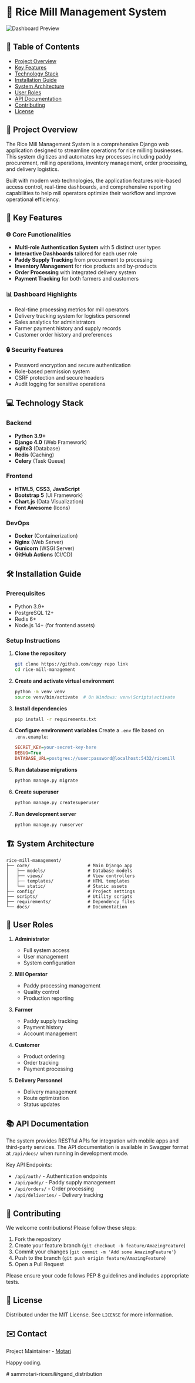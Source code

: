 # 🌾 Rice Mill Management System

![Dashboard Preview](static/core/img/dashboard-preview.png)

## 📝 Table of Contents
- [Project Overview](#-project-overview)
- [Key Features](#-key-features)
- [Technology Stack](#-technology-stack)
- [Installation Guide](#-installation-guide)
- [System Architecture](#-system-architecture)
- [User Roles](#-user-roles)
- [API Documentation](#-api-documentation)
- [Contributing](#-contributing)
- [License](#-license)

## 🌟 Project Overview

The Rice Mill Management System is a comprehensive Django web application designed to streamline operations for rice milling businesses. This system digitizes and automates key processes including paddy procurement, milling operations, inventory management, order processing, and delivery logistics.

Built with modern web technologies, the application features role-based access control, real-time dashboards, and comprehensive reporting capabilities to help mill operators optimize their workflow and improve operational efficiency.

## 🚀 Key Features

### 🌐 Core Functionalities
- **Multi-role Authentication System** with 5 distinct user types
- **Interactive Dashboards** tailored for each user role
- **Paddy Supply Tracking** from procurement to processing
- **Inventory Management** for rice products and by-products
- **Order Processing** with integrated delivery system
- **Payment Tracking** for both farmers and customers

### 📊 Dashboard Highlights
- Real-time processing metrics for mill operators
- Delivery tracking system for logistics personnel
- Sales analytics for administrators
- Farmer payment history and supply records
- Customer order history and preferences

### 🔒 Security Features
- Password encryption and secure authentication
- Role-based permission system
- CSRF protection and secure headers
- Audit logging for sensitive operations

## 💻 Technology Stack

### Backend
- **Python 3.9+**
- **Django 4.0** (Web Framework)
- **sqlite3** (Database)
- **Redis** (Caching)
- **Celery** (Task Queue)

### Frontend
- **HTML5**, **CSS3**, **JavaScript**
- **Bootstrap 5** (UI Framework)
- **Chart.js** (Data Visualization)
- **Font Awesome** (Icons)

### DevOps
- **Docker** (Containerization)
- **Nginx** (Web Server)
- **Gunicorn** (WSGI Server)
- **GitHub Actions** (CI/CD)

## 🛠️ Installation Guide

### Prerequisites
- Python 3.9+
- PostgreSQL 12+
- Redis 6+
- Node.js 14+ (for frontend assets)

### Setup Instructions

1. **Clone the repository**
   ```bash
   git clone https://github.com/copy repo link
   cd rice-mill-management
   ```

2. **Create and activate virtual environment**
   ```bash
   python -m venv venv
   source venv/bin/activate  # On Windows: venv\Scripts\activate
   ```

3. **Install dependencies**
   ```bash
   pip install -r requirements.txt
   ```

4. **Configure environment variables**
   Create a `.env` file based on `.env.example`:
   ```ini
   SECRET_KEY=your-secret-key-here
   DEBUG=True
   DATABASE_URL=postgres://user:password@localhost:5432/ricemill
   ```

5. **Run database migrations**
   ```bash
   python manage.py migrate
   ```

6. **Create superuser**
   ```bash
   python manage.py createsuperuser
   ```

7. **Run development server**
   ```bash
   python manage.py runserver
   ```

## 🏗️ System Architecture

```
rice-mill-management/
├── core/                      # Main Django app
│   ├── models/                # Database models
│   ├── views/                 # View controllers
│   ├── templates/             # HTML templates
│   └── static/                # Static assets
├── config/                    # Project settings
├── scripts/                   # Utility scripts
├── requirements/              # Dependency files
└── docs/                      # Documentation
```

## 👥 User Roles

1. **Administrator**
   - Full system access
   - User management
   - System configuration

2. **Mill Operator**
   - Paddy processing management
   - Quality control
   - Production reporting

3. **Farmer**
   - Paddy supply tracking
   - Payment history
   - Account management

4. **Customer**
   - Product ordering
   - Order tracking
   - Payment processing

5. **Delivery Personnel**
   - Delivery management
   - Route optimization
   - Status updates

## 📚 API Documentation

The system provides RESTful APIs for integration with mobile apps and third-party services. The API documentation is available in Swagger format at `/api/docs/` when running in development mode.

Key API Endpoints:
- `/api/auth/` - Authentication endpoints
- `/api/paddy/` - Paddy supply management
- `/api/orders/` - Order processing
- `/api/deliveries/` - Delivery tracking

## 🤝 Contributing

We welcome contributions! Please follow these steps:

1. Fork the repository
2. Create your feature branch (`git checkout -b feature/AmazingFeature`)
3. Commit your changes (`git commit -m 'Add some AmazingFeature'`)
4. Push to the branch (`git push origin feature/AmazingFeature`)
5. Open a Pull Request

Please ensure your code follows PEP 8 guidelines and includes appropriate tests.

## 📜 License

Distributed under the MIT License. See `LICENSE` for more information.

## ✉️ Contact

Project Maintainer - [Motari](mailto:sammotarih@gmail.com)

Happy coding.

#   s a m m o t a r i - r i c e _ m i l l i n g _ a n d _ d i s t r i b u t i o n  
 